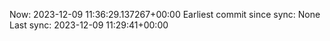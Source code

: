 Now: 2023-12-09 11:36:29.137267+00:00 Earliest commit since sync: None Last sync: 2023-12-09 11:29:41+00:00
